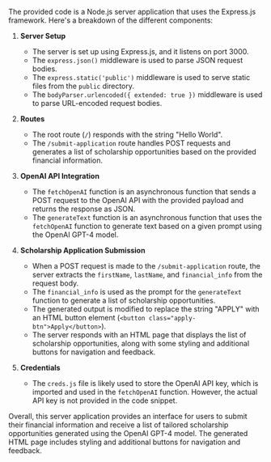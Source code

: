 The provided code is a Node.js server application that uses the Express.js framework. Here's a breakdown of the different components:

1. **Server Setup**
   - The server is set up using Express.js, and it listens on port 3000.
   - The `express.json()` middleware is used to parse JSON request bodies.
   - The `express.static('public')` middleware is used to serve static files from the `public` directory.
   - The `bodyParser.urlencoded({ extended: true })` middleware is used to parse URL-encoded request bodies.

2. **Routes**
   - The root route (`/`) responds with the string "Hello World".
   - The `/submit-application` route handles POST requests and generates a list of scholarship opportunities based on the provided financial information.

3. **OpenAI API Integration**
   - The `fetchOpenAI` function is an asynchronous function that sends a POST request to the OpenAI API with the provided payload and returns the response as JSON.
   - The `generateText` function is an asynchronous function that uses the `fetchOpenAI` function to generate text based on a given prompt using the OpenAI GPT-4 model.

4. **Scholarship Application Submission**
   - When a POST request is made to the `/submit-application` route, the server extracts the `firstName`, `lastName`, and `financial_info` from the request body.
   - The `financial_info` is used as the prompt for the `generateText` function to generate a list of scholarship opportunities.
   - The generated output is modified to replace the string "APPLY" with an HTML button element (`<button class="apply-btn">Apply</button>`).
   - The server responds with an HTML page that displays the list of scholarship opportunities, along with some styling and additional buttons for navigation and feedback.

5. **Credentials**
   - The `creds.js` file is likely used to store the OpenAI API key, which is imported and used in the `fetchOpenAI` function. However, the actual API key is not provided in the code snippet.

Overall, this server application provides an interface for users to submit their financial information and receive a list of tailored scholarship opportunities generated using the OpenAI GPT-4 model. The generated HTML page includes styling and additional buttons for navigation and feedback.
